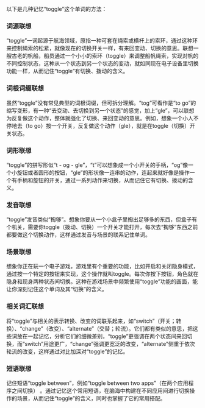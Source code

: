 以下是几种记忆“toggle”这个单词的方法：

### 词源联想
“toggle”一词起源于航海领域，原指一种可套在绳索或横杆上的索环，通过这种环来控制绳索的松紧，就像现在的切换开关一样，有来回变动、切换的意思。联想一艘古老的帆船，船员通过一个小小的索环（toggle）来调整船帆绳索，实现对帆的不同控制状态，这种从一个状态到另一个状态的变动，就如同现在电子设备里切换功能一样，从而记住“toggle”有切换、拨动的含义。

### 词根词缀联想
虽然“toggle”没有常见典型的词根词缀，但可拆分理解。“tog”可看作是“to go”的缩写变形，有一种“去变动、去切换到另一个状态”的感觉，加上“gle”，可以联想为反复做这个动作，整体就强化了切换、来回变动的意思。例如，想象一个小人不停地去（to go）按一个开关，反复做这个动作（gle），就是在toggle（切换）开关状态。

### 词形联想
“toggle”的拼写形似“t - og - gle”，“t”可以想象成一个小开关的手柄，“og”像一个小旋钮或者圆形的按钮，“gle”的形状像一连串的动作，连起来就好像是操作一个有手柄和旋钮的开关，通过一系列动作来切换，从而记住它有切换、拨动的含义。

### 发音联想
“toggle”发音类似“掏够”。想象你要从一个小盒子里掏出足够多的东西，但盒子有个机关，需要你toggle（拨动、切换）一个开关才能打开，每次去“掏够”东西之前都要做这个切换动作，这样通过发音与场景的联系记住单词。

### 场景联想
想象你正在玩一个电子游戏，游戏里有个重要的功能，比如开启和关闭隐身模式，通过按一个特定的按钮来实现，这个操作就叫toggle。每次你按下按钮，角色就在隐身和现身两种状态间切换。这种在游戏场景中频繁使用“toggle”功能的画面，能让你深刻记住这个单词及其“切换”的含义。

### 相关词汇联想
将“toggle”与相关的表示转换、改变的词联系起来，如“switch”（开关；转换）、“change”（改变）、“alternate”（交替；轮流）。它们都有类似的意思，把这些词放在一起记忆，分析它们的细微差别，“toggle”更强调在两个状态间来回切换，而“switch”用途更广，“change”强调更宽泛的改变，“alternate”侧重于依次轮流的改变，这样通过对比加深对“toggle”的记忆。

### 短语联想
记住短语“toggle between”，例如“toggle between two apps”（在两个应用程序之间切换） 。通过记忆这个常用短语，在脑海中构建在不同应用间进行切换操作的场景，从而记住“toggle”的含义，同时也掌握了它的常用搭配。 